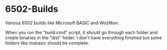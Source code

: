# 6502-Builds
Various 6502 builds like Microsoft BASIC and WozMon.

When you run the "build.cmd" script, it should go through each folder and create binaries in the "dist" folder.
I don't have everything finished but some folders like msbasic should be complete.

